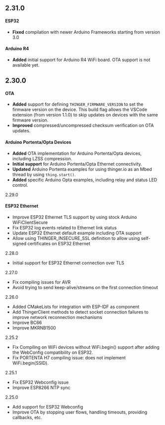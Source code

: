 ## 2.31.0

#### ESP32

- **Fixed** compilation with newer Arduino Frameworks starting from version 3.0

#### Arduino R4

- **Added** initial support for Arduino R4 WiFi board. OTA support is not available yet.

## 2.30.0

#### OTA

- **Added** support for defining `THINGER_FIRMWARE_VERSION` to set the firmware version on the device. This build flag allows the VSCode extension (from version 1.1.0) to skip updates on devices with the same firmware version.
- **Improved** compressed/uncompressed checksum verification on OTA updates.

#### Arduino Portenta/Opta Devices

- **Added** OTA implementation for Arduino Portenta/Opta devices, including LZSS compression.
- **Initial support** for Arduino Portenta/Opta Ethernet connectivity.
- **Updated** Arduino Portenta examples for using thinger.io as an Mbed thread by using `thing.start()`.
- **Added** specific Arduino Opta examples, including relay and status LED control.

2.29.0

#### ESP32 Ethernet 
- Improve ESP32 Ethernet TLS support by using stock Arduino WiFiClientSecure
- Fix ESP32 log events related to Ethernet link status
- Update ESP32 Ethernet default example including OTA support
- Allow using THINGER_INSECURE_SSL definition to allow using self-signed certificates on ESP32 Ethernet

2.28.0

- Initial support for ESP32 Ethernet connection over TLS

2.27.0

- Fix compiling issues for AVR
- Avoid trying to send keep-alive/streams on the first connection timeout

2.26.0

- Added CMakeLists for integration with ESP-IDF as component
- Add ThingerClient methods to detect socket connection failures to improve network reconnection mechanisms
- Improve BC66
- Improve MKRNB1500

2.25.2

- Fix Compiling on WiFi devices without WiFi.begin() support after adding the WebConfig compatibility on ESP32.
- Fix PORTENTA H7 compiling issue: does not implement WiFi.begin(SSID).

2.25.1

- Fix ESP32 Webconfig issue
- Improve ESP8266 NTP sync

2.25.0

- Add support for ESP32 Webconfig
- Improve OTA by stopping user flows, handling timeouts, providing callbacks, etc.
